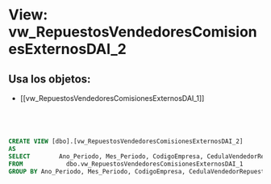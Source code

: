 # View: vw_RepuestosVendedoresComisionesExternosDAI_2

## Usa los objetos:
- [[vw_RepuestosVendedoresComisionesExternosDAI_1]]

```sql




CREATE VIEW [dbo].[vw_RepuestosVendedoresComisionesExternosDAI_2]
AS
SELECT        Ano_Periodo, Mes_Periodo, CodigoEmpresa, CedulaVendedorRepuestos, SUM(ValorBaseMostrador) AS ValorBaseMostrador
FROM            dbo.vw_RepuestosVendedoresComisionesExternosDAI_1
GROUP BY Ano_Periodo, Mes_Periodo, CodigoEmpresa, CedulaVendedorRepuestos









```
